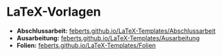# LaTeX-Vorlagen

* **Abschlussarbeit:** [feberts.github.io/LaTeX-Templates/Abschlussarbeit](http://feberts.github.io/LaTeX-Templates/Abschlussarbeit)
* **Ausarbeitung:** [feberts.github.io/LaTeX-Templates/Ausarbeitung](http://feberts.github.io/LaTeX-Templates/Ausarbeitung)
* **Folien:** [feberts.github.io/LaTeX-Templates/Folien](http://feberts.github.io/LaTeX-Templates/Folien)
